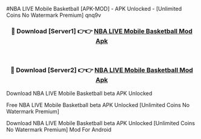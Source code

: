 #NBA LIVE Mobile Basketball [APK-MOD] - APK Unlocked - [Unlimited Coins No Watermark Premium] qnq9v



<div align="center">

<h3>🔴 Download [Server1] 👉👉 <a href="https://momento.my/?title=NBA_LIVE_Mobile_Basketball">NBA LIVE Mobile Basketball Mod Apk</a></h3><br>

<h3>🔴 Download [Server2] 👉👉 <a href="https://momento.my/?title=NBA_LIVE_Mobile_Basketball">NBA LIVE Mobile Basketball Mod Apk</a></h3>
</div>



Download NBA LIVE Mobile Basketball beta APK Unlocked

Free NBA LIVE Mobile Basketball beta APK Unlocked [Unlimited Coins No Watermark Premium]

Download NBA LIVE Mobile Basketball beta APK Unlocked [Unlimited Coins No Watermark Premium] Mod For Android
